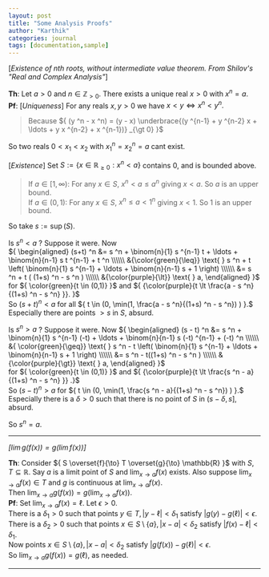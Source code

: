 ```yaml
---
layout: post
title: "Some Analysis Proofs"
author: "Karthik"
categories: journal
tags: [documentation,sample]
---
```


[*Existence of nth roots, without intermediate value theorem. From Shilov's "Real and Complex Analysis"*]

**Th**: Let $a \gt 0$ and $n \in \mathbb{Z} _{\gt 0}.$ There exists a unique real $x \gt 0$ with $x ^n = a.$   
**Pf**: [*Uniqueness*] For any reals $x, y \gt 0$ we have ${ x \lt y \iff x ^n \lt y ^n}.$   
> Because ${ (y ^n - x ^n) = (y - x) \underbrace{(y ^{n-1} + y ^{n-2} x + \ldots + y x ^{n-2} + x ^{n-1})} _{\gt 0} }$ 

So two reals ${0 \lt x _1 \lt x _2}$ with ${x _1 ^n = x _2 ^n = a}$ cant exist.
   
[*Existence*] Set ${ S := \lbrace x \in \mathbb{R} _{\geq 0} : x ^n \lt a \rbrace   }$ contains $0,$ and is bounded above.   
> If ${ a \in [1, \infty) }$: For any $x \in S,$  ${ x ^n \lt a \leq a ^n }$ giving ${ x \lt a }.$ So $a$ is an upper bound.   
> If ${ a \in (0,1) }$: For any $x \in S,$ ${ x ^n \leq a \lt 1 ^n }$ giving $x \lt 1.$ So $1$ is an upper bound. 

So take ${ s := \sup(S) }.$  
 
Is $s ^n \lt a$ ? Suppose it were. Now   
${ \begin{aligned} (s+t) ^n &=  s ^n + \binom{n}{1} s ^{n-1} t + \ldots + \binom{n}{n-1} s t ^{n-1} + t ^n \\\\\\ &{\color{green}{\leq}} \text{ } s ^n + t \left( \binom{n}{1} s ^{n-1} + \ldots + \binom{n}{n-1} s + 1  \right) \\\\\\ &= s ^n + t ( (1+s) ^n - s ^n ) \\\\\\ &{\color{purple}{\lt}} \text{ } a, \end{aligned} }$   
for ${ \color{green}{t \in (0,1)} }$ and ${ {\color{purple}{t \lt \frac{a - s ^n}{(1+s) ^n - s ^n} }}. }$   
So $(s+t) ^n \lt a$ for all ${ t \in (0, \min(1, \frac{a - s ^n}{(1+s) ^n - s ^n})  ) }.$ Especially there are points $\gt s$ in $S,$ absurd.

Is $s ^n \gt a$ ? Suppose it were. Now ${ \begin{aligned} (s - t) ^n &= s ^n + \binom{n}{1} s ^{n-1} (-t) + \ldots + \binom{n}{n-1} s (-t) ^{n-1} + (-t) ^n \\\\\\ &{ \color{green}{\geq}} \text{ } s ^n - t \left( \binom{n}{1} s ^{n-1} + \ldots + \binom{n}{n-1} s + 1  \right) \\\\\\ &= s ^n - t((1+s) ^n - s ^n ) \\\\\\ &{\color{purple}{\gt}} \text{ } a,    \end{aligned} }$   
for ${ \color{green}{t \in (0,1)} }$ and ${ {\color{purple}{t \lt \frac{s ^n - a}{(1+s) ^n - s ^n} }} .}$   
So $(s-t) ^n \gt a$ for ${ t \in (0, \min(1, \frac{s ^n - a}{(1+s) ^n - s ^n}) ) }.$ Especially there is a $\delta \gt 0$ such that there is no point of $S$ in $(s - \delta, s],$ absurd. 

So $s ^n = a.$ 

---

*[${ \lim g(f(x)) = g (\lim f(x)) }$]* 

**Th**: Consider ${ S \overset{f}{\to} T \overset{g}{\to} \mathbb{R} }$ with ${ S,T \subseteq \mathbb{R} }.$ Say $a$ is a limit point of $S$ and ${ \lim _{x \to a } f(x) }$ exists. Also suppose ${ \lim _{x \to a} f(x) \in T }$ and $g$ is continuous at $\lim _{x \to a} f(x).$   
Then ${ \lim _{x \to a} g(f(x)) = g( \lim _{x \to a} f(x) ) }.$   
**Pf**: Set ${ \lim _{x \to a} f(x) = \ell }.$ Let ${ \epsilon \gt 0 }.$   
There is a ${ \delta _1 \gt 0 }$ such that points ${ y \in T, \vert y - \ell \vert \lt \delta _1 }$ satisfy ${ \vert g(y) - g(\ell) \vert \lt \epsilon. }$   
There is a ${\delta _2 \gt 0 }$ such that points ${ x \in S \setminus \lbrace a \rbrace, \vert x - a \vert \lt \delta _2 }$ satisfy ${ \vert f(x) - \ell \vert \lt \delta _1.}$   
Now points ${ x \in S \setminus \lbrace a \rbrace, \vert x - a \vert \lt \delta _2 }$ satisfy ${ \vert g(f(x)) - g(\ell) \vert \lt \epsilon }.$   
So ${ \lim _{x \to a} g(f(x)) = g(\ell) },$ as needed. 

---



